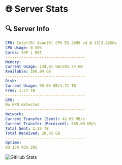 # 🌐 Server Stats
## 🔍 Server Info
```yaml
CPU: Intel(R) Xeon(R) CPU E5-2699 v4 @ 1313.82GHz
CPU Usage: 0.50%
Cores: 44P | 88T
-----------------------------------
Memory:
Current Usage: 144.01 GB/503.74 GB
Available: 356.84 GB
-----------------------------------
Disk:
Current Usage: 55.03 GB/1.71 TB
Free: 1.57 TB
-----------------------------------
GPU:
No GPU detected
-----------------------------------
Network:
Current Transfer (Sent): 42.69 MB/s
Current Transfer (Received): 565.68 KB/s
Total Sent: 2.15 TB
Total Received: 28.55 GB
-----------------------------------
Uptime:
0d 13h 45m 20s
```
![GitHub Stats](https://img.shields.io/badge/Updated-2025-03-08_11:08:09-blue)